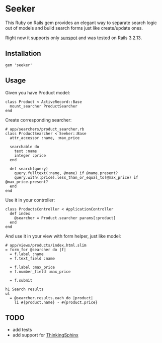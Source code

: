 # Seeker

This Ruby on Rails gem provides an elegant way to separate search logic out of models
and build search forms just like create/update ones.

Right now it supports only [sunspot](https://github.com/sunspot/sunspot) and was tested on Rails 3.2.13.

## Installation

    gem 'seeker'

## Usage

Given you have Product model:

    class Product < ActiveRecord::Base
      mount_searcher ProductSearcher
    end

Create corresponding searcher:

    # app/searchers/product_searcher.rb
    class ProductSearcher < Seeker::Base
      attr_accessor :name, :max_price

      searchable do
        text :name
        integer :price
      end

      def search(query)
        query.fulltext(:name, @name) if @name.present?
        query.with(:price).less_than_or_equal_to(@max_price) if @max_price.present?
      end
    end

Use it in your controller:

    class ProductsController < ApplicationController
      def index
        @searcher = Product.searcher params[:product]
      end
    end

And use it in your view with form helper, just like model:

    # app/views/products/index.html.slim
    = form_for @searcher do |f|
      = f.label :name
      = f.text_field :name

      = f.label :max_price
      = f.number_field :max_price

      = f.submit

    h1 Search results
    ul
      = @searcher.results.each do |product|
        li #{product.name} - #{product.price}


## TODO

* add tests
* add support for [ThinkingSphinx](https://github.com/pat/thinking-sphinx)
